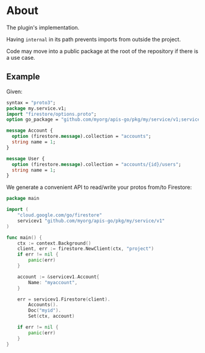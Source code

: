 # About

The plugin's implementation.

Having `internal` in its path prevents imports from outside the project.

Code may move into a public package at the root of the repository if there is a use case.

## Example

Given:

```protobuf
syntax = "proto3";
package my.service.v1;
import "firestore/options.proto";
option go_package = "github.com/myorg/apis-go/pkg/my/service/v1;servicev1";

message Account {
  option (firestore.message).collection = "accounts";
  string name = 1;
}

message User {
  option (firestore.message).collection = "accounts/{id}/users";
  string name = 1;
}
```

We generate a convenient API to read/write your protos from/to Firestore:

```go
package main

import (
	"cloud.google.com/go/firestore"
	servicev1 "github.com/myorg/apis-go/pkg/my/service/v1"
)

func main() {
	ctx := context.Background()
	client, err := firestore.NewClient(ctx, "project")
	if err != nil {
		panic(err)
	}

	account := &servicev1.Account{
		Name: "myaccount",
	}

	err = servicev1.Firestore(client).
		Accounts().
		Doc("myid").
		Set(ctx, account)

	if err != nil {
		panic(err)
	}
}

```

